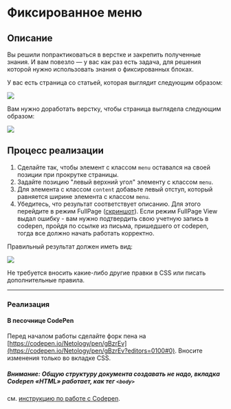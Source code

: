# Фиксированное меню

## Описание

Вы решили попрактиковаться в верстке и закрепить полученные знания. И вам повезло &mdash; у вас как раз есть задача, для решения которой нужно использовать знания о фиксированных блоках.

У вас есть страница со статьей, которая выглядит следующим образом:

![](https://netology-code.github.io/html-2-homeworks/sources/4-2/fixed-menu-before.jpg)

Вам нужно доработать верстку, чтобы страница выглядела следующим образом:

![](https://netology-code.github.io/html-2-homeworks/sources/4-2/fixed-menu-after.gif)

## Процесс реализации

1. Сделайте так, чтобы элемент с классом `menu` оставался на своей позиции при прокрутке страницы.
2. Задайте позицию "левый верхний угол" элементу с классом `menu`.
3. Для элемента с классом `content` добавьте левый отступ, который равняется ширине элемента с классом `menu`.
4. Убедитесь, что результат соответствует описанию. Для этого перейдите в режим FullPage ([скриншот](/sources/screen.md)). Если режим FullPage View выдал ошибку - вам нужно подтвердить свою учетную запись в codepen, пройдя по ссылке из письма, пришедшего от codepen, тогда все должно начать работать корректно.

 Правильный результат должен иметь вид:

![](https://netology-code.github.io/html-2-homeworks/sources/4-2/fixed-menu-after.gif)

Не требуется вносить какие-либо другие правки в CSS или писать дополнительные правила.

---

### Реализация

#### В песочнице CodePen

Перед началом работы сделайте форк пена на [https://codepen.io/Netology/pen/gBzrEv](https://codepen.io/Netology/pen/gBzrEv?editors=0100#0). Вносите изменения только во вкладке CSS.

##### Внимание: Общую структуру документа создавать не надо, вкладка Codepen «HTML» работает, как тег `<body>`
см. [инструкцию по работе с Codepen](https://github.com/netology-code/guides/tree/master/codepen).
